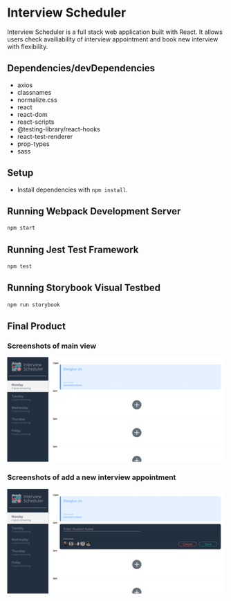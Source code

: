 # Interview Scheduler

Interview Scheduler is a full stack web application built with React. It allows users check availiability of interview appointment and book new interview with flexibility.

## Dependencies/devDependencies

- axios
- classnames
- normalize.css
- react
- react-dom
- react-scripts
- @testing-library/react-hooks
- react-test-renderer
- prop-types
- sass

## Setup

- Install dependencies with `npm install`.

## Running Webpack Development Server

```sh
npm start
```

## Running Jest Test Framework

```sh
npm test
```

## Running Storybook Visual Testbed

```sh
npm run storybook
```

## Final Product

### Screenshots of main view

!["Screenshots of main view"](https://github.com/Luna123j/scheduler/blob/master/doc/main_view.png)

### Screenshots of add a new interview appointment

!["Screenshots of add a new interview appointment"](https://github.com/Luna123j/scheduler/blob/master/doc/main_view_when_add_new_interview.png)



